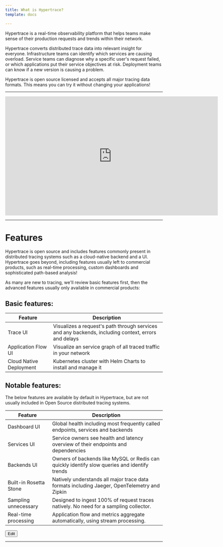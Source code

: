 ```yaml
---
title: What is Hypertrace?
template: docs

---
```

Hypertrace is a real-time observability platform that helps teams make sense of
their production requests and trends within their network.

Hypertrace converts distributed trace data into relevant insight for everyone.
Infrastructure teams can identify which services are causing overload. Service
teams can diagnose why a specific user's request failed, or which applications
put their service objectives at risk. Deployment teams can know if a new
version is causing a problem.

Hypertrace is open source licensed and accepts all major tracing data formats.
This means you can try it without changing your applications!

---
<iframe width="680" height="380" src="https://www.youtube.com/embed/nGGEJWBwRWo" frameborder="0" allow="accelerometer; autoplay; encrypted-media; gyroscope" allowfullscreen></iframe>

---


# Features

Hypertrace is open source and includes features commonly present in distributed
tracing systems such as a cloud-native backend and a UI. Hypertrace goes beyond,
including features usually left to commercial products, such as real-time
processing, custom dashboards and sophisticated path-based analysis!

As many are new to tracing, we'll review basic features first, then the advanced features usually only available in commercial products:

## Basic features:

| Feature                 | Description                                                                                          |
| ----------------------- | ---------------------------------------------------------------------------------------------------- |
| Trace UI                | Visualizes a request's path through services and any backends, including context, errors and delays  |
| Application Flow UI     | Visualize an service graph of all traced traffic in your network                                     |
| Cloud Native Deployment | Kubernetes cluster with Helm Charts to install and manage it                                         |


## Notable features:
The below features are available by default in Hypertrace, but are not usually included in Open Source distributed tracing systems.

| Feature                 | Description                                                                                  |
| ----------------------- | -------------------------------------------------------------------------------------------- |
| Dashboard UI            | Global health including most frequently called endpoints, services and backends              |
| Services UI             | Service owners see health and latency overview of their endpoints and dependencies           |
| Backends UI             | Owners of backends like MySQL or Redis can quickly identify slow queries and identify trends |
| Built-in Rosetta Stone  | Natively understands all major trace data formats including Jaeger, OpenTelemetry and Zipkin |
| Sampling unnecessary    | Designed to ingest 100% of request traces natively. No need for a sampling collector.        |
| Real-time processing    | Application flow and metrics aggregate automatically, using stream processing.               |


<a href="https://github.com/hypertrace/hypertrace-docs-website/tree/master/src/pages/docs/index.md">
<button type="button">Edit</button></a>

***
